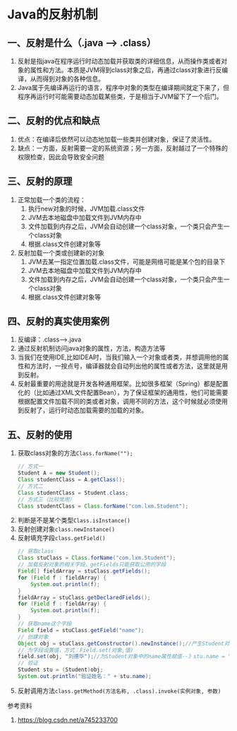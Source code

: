 # Java的反射机制

## 一、反射是什么（.java --> .class）

1. 反射是指java在程序运行时动态加载并获取类的详细信息，从而操作类或者对象的属性和方法。本质是JVM得到class对象之后，再通过class对象进行反编译，从而得到对象的各种信息。
2. Java属于先编译再运行的语言，程序中对象的类型在编译期间就定下来了，但程序再运行时可能需要动态加载某些类，于是相当于JVM留下了一个后门。

## 二、反射的优点和缺点

1. 优点：在编译后依然可以动态地加载一些类并创建对象，保证了灵活性。
2. 缺点：一方面，反射需要一定的系统资源；另一方面，反射越过了一个特殊的权限检查，因此会导致安全问题

## 三、反射的原理

1. 正常加载一个类的流程：
    1. 执行new对象的时候，JVM加载.class文件
    2. JVM去本地磁盘中加载文件到JVM内存中
    3. 文件加载到内存之后，JVM会自动创建一个class对象，一个类只会产生一个class对象
    4. 根据.class文件创建对象等
2. 反射加载一个类或创建新的对象
    1. JVM去某一指定位置加载.class文件，可能是网络可能是某个包的目录下
    2. JVM去本地磁盘中加载文件到JVM内存中
    3. 文件加载到内存之后，JVM会自动创建一个class对象，一个类只会产生一个class对象
    4. 根据.class文件创建对象等

## 四、反射的真实使用案例

1. 反编译：.class-->.java
2. 通过反射机制访问java对象的属性，方法，构造方法等
3. 当我们在使用IDE,比如IDEA时，当我们输入一个对象或者类，并想调用他的属性和方法时，一按点号，编译器就会自动列出他的属性或者方法，这里就是用到反射。
4. 反射最重要的用途就是开发各种通用框架。比如很多框架（Spring）都是配置化的（比如通过XML文件配置Bean），为了保证框架的通用性，他们可能需要根据配置文件加载不同的类或者对象，调用不同的方法，这个时候就必须使用到反射了，运行时动态加载需要的加载的对象。

## 五、反射的使用

1. 获取class对象的方法`Class.forName("");`
   ```java
   // 方式一
   Student A = new Student();
   Class studentClass = A.getClass();
   // 方式二
   Class studentClass = Student.class;
   // 方式三（比较常用）
   Class studentClass = Class.forName("com.lxm.Student"); 
   ```
2. 判断是不是某个类型`Class.isInstance()`
3. 反射创建对象`class.newInstance()`
4. 反射填充字段`class.getField()`
   ```java
   // 获取class
   Class stuClass = Class.forName("com.lxm.Student");
   // 加载反射对象的相关字段，getFields只能获取公用的字段
   Field[] fieldArray = stuClass.getFields();
   for (Field f : fieldArray) {
       System.out.println(f);
   }
   fieldArray = stuClass.getDeclaredFields();
   for (Field f : fieldArray) {
       System.out.println(f);
   }
   // 获取name这个字段
   Field field = stuClass.getField("name");
   // 创建对象
   Object obj = stuClass.getConstructor().newInstance();//产生Student对象--》Student stu = new Student();
   // 为字段设置值，方式：Field.set(对象,值)
   field.set(obj, "刘德华");//为Student对象中的name属性赋值--》stu.name = "刘德华"
   // 验证
   Student stu = (Student)obj;
   System.out.println("验证姓名：" + stu.name);
   ```
5. 反射调用方法`class.getMethod(方法名称, .class).invoke(实例对象, 参数)`




参考资料
1. https://blog.csdn.net/a745233700
